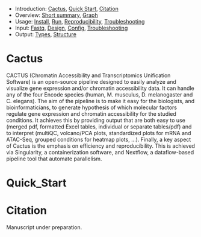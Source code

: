 * Introduction: [Cactus](/README.md#Cactus), [Quick Start](/README.md#Quick-Start), [Citation](/README.md#Citation)
* Overview: [Short summary](/docs/overview.md#Short-Summary), [Graph](/docs/overview.md#Graph)
* Usage: [Install](/docs/usage.md#Install), [Run](/docs/usage.md#Run), [Reproducibility](/docs/usage.md#Reproducibility), [Troubleshooting](/docs/usage.md#Troubleshooting)
* Input: [Fastq](/docs/input.md#Fastq), [Design](/docs/input.md#Design), [Config](/docs/input.md#Config), [Troubleshooting](/docs/input.md#Troubleshooting)
* Output: [Types](/docs/output.md#Types), [Structure](/docs/output.md#Structure)

# Cactus

CACTUS (Chromatin Accessibility and Transcriptomics Unification Software) is an open-source pipeline designed to easily analyze and visualize gene expression and/or chromatin accessibility data. It can handle any of the four Encode species (human, M. musculus, D. melanogaster and C. elegans). 
The aim of the pipeline is to make it easy for the biologists, and bioinformaticians, to generate hypothesis of which molecular factors regulate gene expression and chromatin accessibility for the studied conditions. It achieves this by providing output that are both easy to use (merged pdf, formatted Excel tables, individual or separate tables/pdf) and to interpret (multiQC, volcano/PCA plots, standardized plots for mRNA and ATAC-Seq, grouped conditions for heatmap plots, …).
Finally, a key aspect of Cactus is the emphasis on efficiency and reproducibility. This is achieved via Singularity, a containerization software, and Nextflow, a dataflow-based pipeline tool that automate parallelism. 

# Quick_Start

# Citation

Manuscript under preparation.

